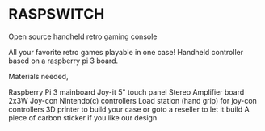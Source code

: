 # RASPSWITCH
Open source handheld retro gaming console

All your favorite retro games playable in one case!
Handheld controller based on a raspberry pi 3 board.

Materials needed,

Raspberry Pi 3 mainboard
Joy-it 5" touch panel
Stereo Amplifier board 2x3W
Joy-con Nintendo(c) controllers
Load station (hand grip) for joy-con controllers
3D printer to build your case or goto a reseller to let it build
A piece of carbon sticker if you like our design

